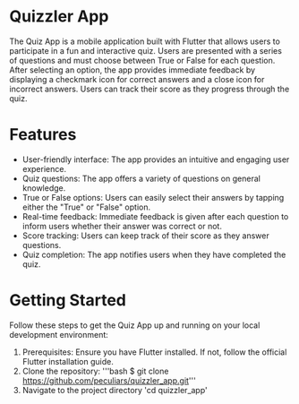 # Quizzler App
The Quiz App is a mobile application built with Flutter that allows users to participate in a fun and interactive quiz. Users are presented with a series of questions and must choose between True or False for each question. After selecting an option, the app provides immediate feedback by displaying a checkmark icon for correct answers and a close icon for incorrect answers. Users can track their score as they progress through the quiz.
# Features 
* User-friendly interface: The app provides an intuitive and engaging user experience.
* Quiz questions: The app offers a variety of questions on general knowledge.
* True or False options: Users can easily select their answers by tapping either the
"True" or "False" option.
* Real-time feedback: Immediate feedback is given after each question to inform users whether their answer was correct or not.
* Score tracking: Users can keep track of their score as they answer questions.
* Quiz completion: The app notifies users when they have completed the quiz.

# Getting Started 
Follow these steps to get the Quiz App up and running on your local development environment:
1. Prerequisites: Ensure you have Flutter installed. If not, follow the official Flutter installation guide.
2. Clone the repository: 
    '''bash
        $ git clone https://github.com/peculiars/quizzler_app.git'''
3. Navigate to the project directory
    'cd quizzler_app'
